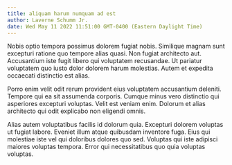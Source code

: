 ```yaml
---
title: aliquam harum numquam ad est
author: Laverne Schumm Jr.
date: Wed May 11 2022 11:51:00 GMT-0400 (Eastern Daylight Time)
---
```

Nobis optio tempora possimus dolorem fugiat nobis. Similique magnam sunt excepturi ratione quo tempore alias quasi. Non fugiat architecto aut. Accusantium iste fugit libero qui voluptatem recusandae. Ut pariatur voluptatem quo iusto dolor dolorem harum molestias. Autem et expedita occaecati distinctio est alias.

 Porro enim velit odit rerum provident eius voluptatem accusantium deleniti. Tempore qui ea sit assumenda corporis. Cumque minus vero distinctio qui asperiores excepturi voluptas. Velit est veniam enim. Dolorum et alias architecto qui odit explicabo non eligendi omnis.

 Alias autem voluptatibus facilis id dolorum quia. Excepturi dolorem voluptas ut fugiat labore. Eveniet illum atque quibusdam inventore fuga. Eius qui molestiae iste vel qui doloribus dolores quo sed. Voluptas qui iste adipisci maiores voluptas tempora. Error qui necessitatibus quo quia voluptas voluptas.